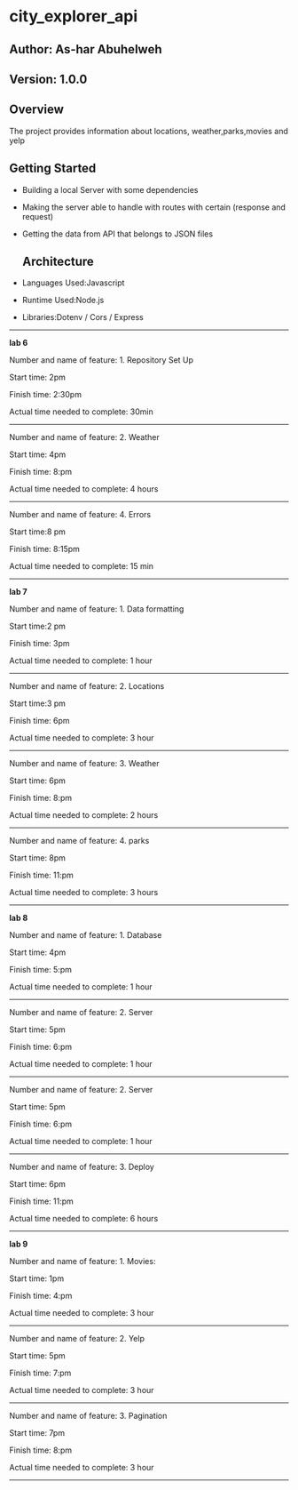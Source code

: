 
# city_explorer_api
## Author: As-har Abuhelweh
## Version: 1.0.0
## Overview
The project provides information about locations, weather,parks,movies and yelp
## Getting Started

* Building a local Server with some dependencies
* Making the server able to handle with routes with certain (response and request)
* Getting the data from API that belongs to JSON files
  
  ## Architecture
* Languages Used:Javascript
* Runtime Used:Node.js
* Libraries:Dotenv / Cors / Express
_______________
**lab 6**


Number and name of feature:  1. Repository Set Up 


Start time: 2pm

Finish time: 2:30pm

Actual time needed to complete: 30min

__________________________
Number and name of feature:  2. Weather


Start time: 4pm

Finish time: 8:pm

Actual time needed to complete: 4 hours

________________________
Number and name of feature:  4. Errors

Start time:8 pm

Finish time: 8:15pm

Actual time needed to complete: 15 min
__________________________
**lab 7**

Number and name of feature:  1. Data formatting

Start time:2 pm

Finish time: 3pm

Actual time needed to complete: 1 hour
____________________

Number and name of feature: 2. Locations

Start time:3 pm

Finish time: 6pm

Actual time needed to complete: 3 hour

_____________________
Number and name of feature:  3. Weather


Start time: 6pm

Finish time: 8:pm

Actual time needed to complete: 2 hours

---------------------
Number and name of feature:  4. parks


Start time: 8pm

Finish time: 11:pm

Actual time needed to complete: 3 hours

_____________________
**lab 8**

Number and name of feature: 1. Database


Start time: 4pm

Finish time: 5:pm

Actual time needed to complete: 1 hour
___
Number and name of feature: 2. Server


Start time: 5pm

Finish time: 6:pm

Actual time needed to complete: 1 hour
_____
Number and name of feature: 2. Server


Start time: 5pm

Finish time: 6:pm

Actual time needed to complete: 1 hour
____
Number and name of feature: 3. Deploy


Start time: 6pm

Finish time: 11:pm

Actual time needed to complete: 6 hours
____
**lab 9**

Number and name of feature: 1. Movies:


Start time: 1pm

Finish time: 4:pm

Actual time needed to complete: 3 hour
___

Number and name of feature: 2. Yelp


Start time: 5pm

Finish time: 7:pm

Actual time needed to complete: 3 hour
___
Number and name of feature: 3. Pagination


Start time: 7pm

Finish time: 8:pm

Actual time needed to complete: 3 hour
___